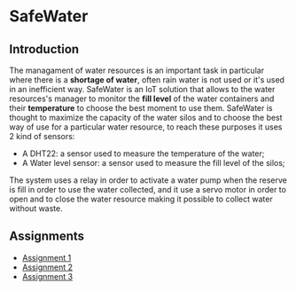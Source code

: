 # SafeWater

## Introduction

The managament of water resources is an important task in particular where there is a **shortage of water**, often rain water is not used or it's used in an inefficient way. SafeWater is an IoT solution that allows to the water resources's manager to monitor the **fill level** of the water containers and their **temperature** to choose the best moment to use them.
SafeWater is thought to maximize the capacity of the water silos and to choose the best way of use for a particular water resource, to reach these purposes it uses 2 kind of sensors:

- A DHT22: a sensor used to measure the temperature of the water;
- A Water level sensor: a sensor used to measure the fill level of the silos;

The system uses a relay in order to activate a water pump when the reserve is fill in order to use the water collected, and it use a servo motor in order to open and to close the water resource making it possible to collect water without waste.

## Assignments

- [Assignment 1](https://github.com/daniele3b/SafeWater/blob/main/Assignment1/README.md)
- [Assignment 2](https://github.com/daniele3b/SafeWater/blob/main/Assignment2/README.md)
- [Assignment 3](https://github.com/daniele3b/SafeWater/blob/main/Assignment3/README.md)